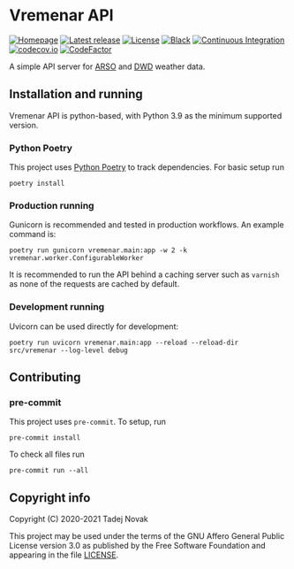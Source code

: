 # Vremenar API

[![Homepage][web-img]][web] [![Latest release][release-img]][release]
[![License][license-img]][license] [![Black][black-img]][black]
[![Continuous Integration][ci-img]][ci]
[![codecov.io][codecov-img]][codecov] [![CodeFactor][codefactor-img]][codefactor]

A simple API server for [ARSO](https://meteo.arso.gov.si)
and [DWD](https://dwd.de/EN/) weather data.

## Installation and running

Vremenar API is python-based, with Python 3.9 as the minimum supported version.

### Python Poetry

This project uses [Python Poetry](https://python-poetry.org) to track dependencies.
For basic setup run

```shell
poetry install
```

### Production running

Gunicorn is recommended and tested in production workflows.
An example command is:

```shell
poetry run gunicorn vremenar.main:app -w 2 -k vremenar.worker.ConfigurableWorker
```

It is recommended to run the API behind a caching server such
as `varnish` as none of the requests are cached by default.

### Development running

Uvicorn can be used directly for development:

```shell
poetry run uvicorn vremenar.main:app --reload --reload-dir src/vremenar --log-level debug
```

## Contributing

### pre-commit

This project uses `pre-commit`. To setup, run

```shell
pre-commit install
```

To check all files run

```shell
pre-commit run --all
```

## Copyright info

Copyright (C) 2020-2021 Tadej Novak

This project may be used under the terms of the
GNU Affero General Public License version 3.0 as published by the
Free Software Foundation and appearing in the file [LICENSE](LICENSE).

[web]: https://vremenar.tano.si
[release]: https://github.com/ntadej/Vremenar-API/releases/latest
[license]: https://github.com/ntadej/Vremenar-API/blob/main/LICENSE
[ci]: https://github.com/ntadej/Vremenar-API/actions
[black]: https://github.com/psf/black
[codecov]: https://codecov.io/github/ntadej/Vremenar-API?branch=main
[codefactor]: https://www.codefactor.io/repository/github/ntadej/vremenar-api
[web-img]: https://img.shields.io/badge/web-vremenar.tano.si-yellow.svg
[release-img]: https://img.shields.io/github/release/ntadej/Vremenar-API.svg
[license-img]: https://img.shields.io/github/license/ntadej/Vremenar-API.svg
[ci-img]: https://github.com/ntadej/Vremenar-API/workflows/Continuous%20Integration/badge.svg
[black-img]: https://img.shields.io/badge/code%20style-black-000000.svg
[codecov-img]: https://codecov.io/github/ntadej/Vremenar-API/coverage.svg?branch=main
[codefactor-img]: https://www.codefactor.io/repository/github/ntadej/vremenar-api/badge
